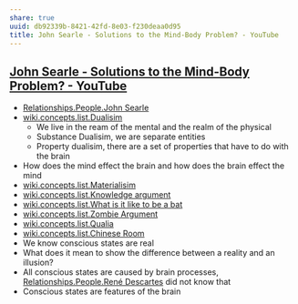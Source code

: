 ```yaml
---
share: true
uuid: db92339b-8421-42fd-8e03-f230deaa0d95
title: John Searle - Solutions to the Mind-Body Problem? - YouTube
---
```

## [John Searle - Solutions to the Mind-Body Problem? - YouTube](https://www.youtube.com/watch?v=IgWbExnceHE)

* [Relationships.People.John Searle](/undefined)
* [wiki.concepts.list.Dualisim](/b9f3d0a1-4752-432b-a8e2-d44084fa6487)
  * We live in the ream of the mental and the realm of the physical
  * Substance Dualisim, we are separate entities
  * Property dualisim, there are a set of properties that have to do with the brain
* How does the mind effect the brain and how does the brain effect the mind
* [wiki.concepts.list.Materialisim](/d898c0b3-5927-4803-9c2e-cd2dedc364f5)
* [wiki.concepts.list.Knowledge argument](/e2cad632-0c65-44c3-924c-1b2cd870862a)
* [wiki.concepts.list.What is it like to be a bat](/85201c82-74ef-4fb7-b505-b01d6bf994f3)
* [wiki.concepts.list.Zombie Argument](/6b8a2641-1ad4-4a7b-a67f-3c2feaf425b7)
* [wiki.concepts.list.Qualia](/3ef6214a-27ae-42f3-8060-1febd27f3fc0)
* [wiki.concepts.list.Chinese Room](/e1aed0af-98ef-4514-9a7e-8e6eaaac2f1d)
* We know conscious states are real
* What does it mean to show the difference between a reality and an illusion?
* All conscious states are caused by brain processes, [Relationships.People.René Descartes](/undefined) did not know that
* Conscious states are features of the brain